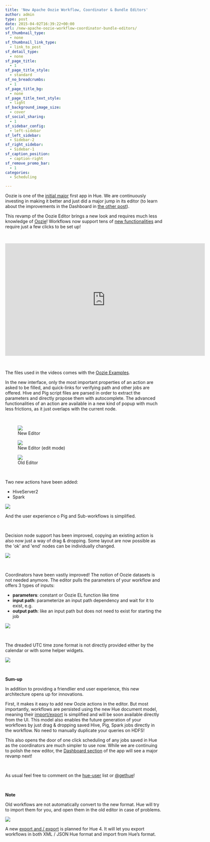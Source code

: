 ```yaml
---
title: 'New Apache Oozie Workflow, Coordinator & Bundle Editors'
author: admin
type: post
date: 2015-04-02T16:39:22+00:00
url: /new-apache-oozie-workflow-coordinator-bundle-editors/
sf_thumbnail_type:
  - none
sf_thumbnail_link_type:
  - link_to_post
sf_detail_type:
  - none
sf_page_title:
  - 1
sf_page_title_style:
  - standard
sf_no_breadcrumbs:
  - 1
sf_page_title_bg:
  - none
sf_page_title_text_style:
  - light
sf_background_image_size:
  - cover
sf_social_sharing:
  - 1
sf_sidebar_config:
  - left-sidebar
sf_left_sidebar:
  - Sidebar-2
sf_right_sidebar:
  - Sidebar-1
sf_caption_position:
  - caption-right
sf_remove_promo_bar:
  - 1
categories:
  - Scheduling

---
```

Oozie is one of the [initial major][1] first app in Hue. We are continuously investing in making it better and just did a major jump in its editor (to learn about the improvements in the Dashboard in <a href="https://gethue.com/oozie-dashboard-improvements/" target="_blank" rel="noopener noreferrer">the other post</a>).

This revamp of the Oozie Editor brings a new look and requires much less knowledge of [Oozie][2]! Workflows now support tens of [new functionalities][3] and require just a few clicks to be set up!

&nbsp;

<iframe src="https://player.vimeo.com/video/123416513?dnt=1&app_id=122963" width="640" height="360" frameborder="0" title="Hadoop Tutorial: the Hue Oozie workflow editor version 2" allow="autoplay; fullscreen" allowfullscreen></iframe>

&nbsp;

The files used in the videos comes with the [Oozie Examples][4].

In the new interface, only the most important properties of an action are asked to be filled, and quick-links for verifying path and other jobs are offered. Hive and Pig script files are parsed in order to extract the parameters and directly propose them with autocomplete. The advanced functionalities of an action are available in a new kind of popup with much less frictions, as it just overlaps with the current node.

&nbsp;

<figure><a href="https://cdn.gethue.com/uploads/2015/03/new-oozie-1024x557.png"><img src="https://cdn.gethue.com/uploads/2015/03/new-oozie-1024x557.png" /></a><figcaption>New Editor</figcaption></figure>

<figure><a href="https://cdn.gethue.com/uploads/2015/03/oozie-v2-editor-1024x602.png"><img src="https://cdn.gethue.com/uploads/2015/03/oozie-v2-editor-1024x602.png" /></a><figcaption>New Editor (edit mode)</figcaption></figure>

<figure><a href="https://cdn.gethue.com/uploads/2015/03/old-oozie-1024x561.png"><img src="https://cdn.gethue.com/uploads/2015/03/old-oozie-1024x561.png" /></a><figcaption>Old Editor</figcaption></figure>

&nbsp;

Two new actions have been added:

  * HiveServer2
  * Spark

[<img src="https://cdn.gethue.com/uploads/2015/03/new-spark-hs2-actions.png"  />][8]

And the user experience o Pig and Sub-workflows is simplified.

&nbsp;

Decision node support has been improved, copying an existing action is also now just a way of drag & dropping. Some layout are now possible as the 'ok' and 'end' nodes can be individually changed.

[<img src="https://cdn.gethue.com/uploads/2015/03/oozie-avanced-action-options.png" />][9]

&nbsp;

Coordinators have been vastly improved! The notion of Oozie datasets is not needed anymore. The editor pulls the parameters of your workflow and offers 3 types of inputs:

  * **parameters**: constant or Oozie EL function like time
  * **input path**: parameterize an input path dependency and wait for it to exist, e.g.
  * **output path**: like an input path but does not need to exist for starting the job

[<img src="https://cdn.gethue.com/uploads/2015/03/oozie-new-coordinator-1024x376.png" />][10]

&nbsp;

The dreaded UTC time zone format is not directly provided either by the calendar or with some helper widgets.

[<img src="https://cdn.gethue.com/uploads/2015/03/oozie-new-submit-popup.png" />][11]

&nbsp;

**Sum-up**

In addition to providing a friendlier end user experience, this new architecture opens up for innovations.

First, it makes it easy to add new Oozie actions in the editor. But most importantly, workflows are persisted using the new Hue document model, meaning their [import/export][12] is simplified and will be soon available directly from the UI. This model also enables the future generation of your workflows by just drag & dropping saved Hive, Pig, Spark jobs directly in the workflow. No need to manually duplicate your queries on HDFS!

This also opens the door of one click scheduling of any jobs saved in Hue as the coordinators are much simpler to use now. While we are continuing to polish the new editor, the [Dashboard section][13] of the app will see a major revamp next!

&nbsp;

As usual feel free to comment on the [hue-user][14] list or [@gethue][15]!

&nbsp;

**Note**

Old workflows are not automatically convert to the new format. Hue will try to import them for you, and open them in the old editor in case of problems.

[<img src="https://cdn.gethue.com/uploads/2015/03/oozie-import-try-1024x566.png" />][16]

A new [export and / export][17] is planned for Hue 4. It will let you export workflows in both XML / JSON Hue format and import from Hue’s format.

 [1]: https://gethue.com/category/oozie/
 [2]: http://oozie.apache.org/
 [3]: https://issues.cloudera.org/browse/HUE-2180
 [4]: https://github.com/cloudera/hue/tree/master/apps/oozie/examples/workflows
 [5]: https://cdn.gethue.com/uploads/2015/03/new-oozie.png
 [6]: https://cdn.gethue.com/uploads/2015/03/oozie-v2-editor.png
 [7]: https://cdn.gethue.com/uploads/2015/03/old-oozie.png
 [8]: https://cdn.gethue.com/uploads/2015/03/new-spark-hs2-actions.png
 [9]: https://cdn.gethue.com/uploads/2015/03/oozie-avanced-action-options.png
 [10]: https://cdn.gethue.com/uploads/2015/03/oozie-new-coordinator.png
 [11]: https://cdn.gethue.com/uploads/2015/03/oozie-new-submit-popup.png
 [12]: https://gethue.com/export-and-import-your-oozie-workflows/
 [13]: https://issues.cloudera.org/browse/HUE-2644
 [14]: http://groups.google.com/a/cloudera.org/group/hue-user
 [15]: https://twitter.com/gethue
 [16]: https://cdn.gethue.com/uploads/2015/03/oozie-import-try.png
 [17]: https://issues.cloudera.org/browse/HUE-1660
